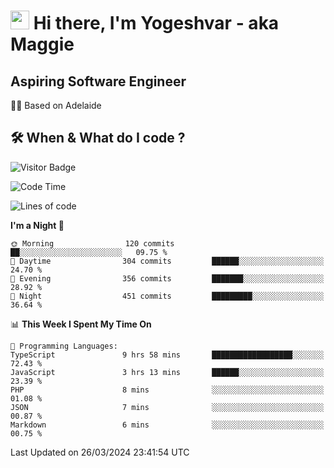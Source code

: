 <h1><img src="https://emojis.slackmojis.com/emojis/images/1531849430/4246/blob-sunglasses.gif?1531849430" width="30"/> Hi there, I'm Yogeshvar - aka Maggie</h1>

## Aspiring Software Engineer
🏂🏻  Based on Adelaide 

## 🛠 When & What do I code ?  

![Visitor Badge](https://visitor-badge.feriirawann.repl.co?username=yogeshvar&repo=yogeshvar&label=Visitors&style=plastic&color=%23457BFF&contentType=svg)

<!--START_SECTION:waka-->
![Code Time](http://img.shields.io/badge/Code%20Time-2%2C778%20hrs%2048%20mins-blue)

![Lines of code](https://img.shields.io/badge/From%20Hello%20World%20I%27ve%20Written-4.1%20million%20lines%20of%20code-blue)

**I'm a Night 🦉** 

```text
🌞 Morning                120 commits         ██░░░░░░░░░░░░░░░░░░░░░░░   09.75 % 
🌆 Daytime                304 commits         ██████░░░░░░░░░░░░░░░░░░░   24.70 % 
🌃 Evening                356 commits         ███████░░░░░░░░░░░░░░░░░░   28.92 % 
🌙 Night                  451 commits         █████████░░░░░░░░░░░░░░░░   36.64 % 
```


📊 **This Week I Spent My Time On** 

```text
💬 Programming Languages: 
TypeScript               9 hrs 58 mins       ██████████████████░░░░░░░   72.43 % 
JavaScript               3 hrs 13 mins       ██████░░░░░░░░░░░░░░░░░░░   23.39 % 
PHP                      8 mins              ░░░░░░░░░░░░░░░░░░░░░░░░░   01.08 % 
JSON                     7 mins              ░░░░░░░░░░░░░░░░░░░░░░░░░   00.87 % 
Markdown                 6 mins              ░░░░░░░░░░░░░░░░░░░░░░░░░   00.75 % 
```


 Last Updated on 26/03/2024 23:41:54 UTC
<!--END_SECTION:waka-->
